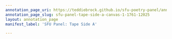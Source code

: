 ```yaml
---
annotation_page_uri: https://teddiebrock.github.io/sfu-poetry-panel/annotations/sfu-panel-tape-side-a-canvas-1-1761-12025.json
annotation_page_slug: sfu-panel-tape-side-a-canvas-1-1761-12025
layout: annotation_page
manifest_label: 'SFU Panel: Tape Side A'

---
```

